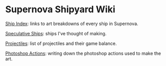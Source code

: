 # Supernova Shipyard Wiki
[Ship Index](https://github.com/NebulaTank/Supernova-Shipyard-Wiki/wiki/1-Ship-Index): links to art breakdowns of every ship in Supernova.

[Speculative Ships](https://github.com/NebulaTank/Supernova-Shipyard-Wiki/wiki/1-Speculative-Ships): ships I've thought of making.

[Projectiles](https://github.com/NebulaTank/Supernova-Shipyard-Wiki/wiki/2-Projectiles): list of projectiles and their game balance.

[Photoshop Actions](https://github.com/NebulaTank/Supernova-Shipyard-Wiki/wiki/4-Photoshop-Actions): writing down the photoshop actions used to make the art.
